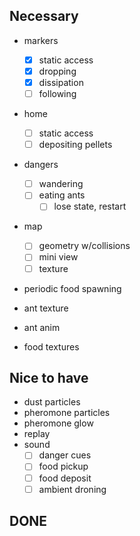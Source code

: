 ## Necessary
- markers
	- [x] static access
	- [x] dropping
	- [x] dissipation
	- [ ] following
- home
	- [ ] static access
	- [ ] depositing pellets
- dangers
	- [ ] wandering
	- [ ] eating ants
		- [ ] lose state, restart
- map
	- [ ] geometry w/collisions
	- [ ] mini view
	- [ ] texture
- periodic food spawning

- ant texture
- ant anim
- food textures

## Nice to have
- dust particles
- pheromone particles
- pheromone glow
- replay
- sound
	- [ ] danger cues
	- [ ] food pickup
	- [ ] food deposit
	- [ ] ambient droning

## DONE
